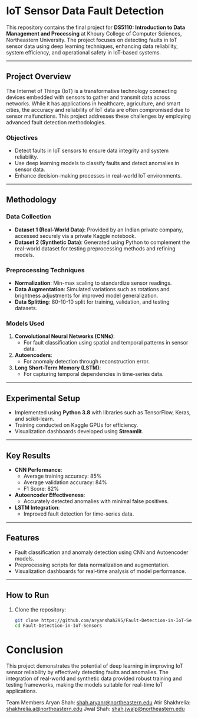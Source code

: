 # IoT Sensor Data Fault Detection

This repository contains the final project for **DS5110: Introduction to Data Management and Processing** at Khoury College of Computer Sciences, Northeastern University. The project focuses on detecting faults in IoT sensor data using deep learning techniques, enhancing data reliability, system efficiency, and operational safety in IoT-based systems.

---

## Project Overview

The Internet of Things (IoT) is a transformative technology connecting devices embedded with sensors to gather and transmit data across networks. While it has applications in healthcare, agriculture, and smart cities, the accuracy and reliability of IoT data are often compromised due to sensor malfunctions. This project addresses these challenges by employing advanced fault detection methodologies.

### Objectives
- Detect faults in IoT sensors to ensure data integrity and system reliability.
- Use deep learning models to classify faults and detect anomalies in sensor data.
- Enhance decision-making processes in real-world IoT environments.

---

## Methodology

### Data Collection
- **Dataset 1 (Real-World Data)**: Provided by an Indian private company, accessed securely via a private Kaggle notebook.
- **Dataset 2 (Synthetic Data)**: Generated using Python to complement the real-world dataset for testing preprocessing methods and refining models.

### Preprocessing Techniques
- **Normalization**: Min-max scaling to standardize sensor readings.
- **Data Augmentation**: Simulated variations such as rotations and brightness adjustments for improved model generalization.
- **Data Splitting**: 80-10-10 split for training, validation, and testing datasets.

### Models Used
1. **Convolutional Neural Networks (CNNs)**:
   - For fault classification using spatial and temporal patterns in sensor data.
2. **Autoencoders**:
   - For anomaly detection through reconstruction error.
3. **Long Short-Term Memory (LSTM)**:
   - For capturing temporal dependencies in time-series data.

---

## Experimental Setup
- Implemented using **Python 3.8** with libraries such as TensorFlow, Keras, and scikit-learn.
- Training conducted on Kaggle GPUs for efficiency.
- Visualization dashboards developed using **Streamlit**.

---

## Key Results
- **CNN Performance**:
  - Average training accuracy: 85%
  - Average validation accuracy: 84%
  - F1 Score: 82%
- **Autoencoder Effectiveness**:
  - Accurately detected anomalies with minimal false positives.
- **LSTM Integration**:
  - Improved fault detection for time-series data.

---

## Features
- Fault classification and anomaly detection using CNN and Autoencoder models.
- Preprocessing scripts for data normalization and augmentation.
- Visualization dashboards for real-time analysis of model performance.

---

## How to Run
1. Clone the repository:
   ```bash
   git clone https://github.com/aryanshah295/Fault-Detection-in-IoT-Sensors.git
   cd Fault-Detection-in-IoT-Sensors
   ```

# Conclusion
This project demonstrates the potential of deep learning in improving IoT sensor reliability by effectively detecting faults and anomalies. The integration of real-world and synthetic data provided robust training and testing frameworks, making the models suitable for real-time IoT applications.

Team Members
Aryan Shah: shah.aryanr@northeastern.edu
Atir Shakhrelia: shakhrelia.a@northeastern.edu
Jwal Shah: shah.jwalp@northeastern.edu

